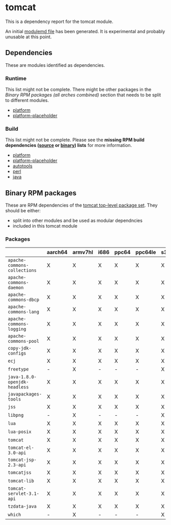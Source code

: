 # tomcat
This is a dependency report for the tomcat module.

An initial [modulemd file](tomcat.yaml) has been generated. It is experimental and probably unusable at this point.
## Dependencies
These are modules identified as dependencies.
### Runtime
This list might not be complete. There might be other packages in the *Binary RPM packages (all arches combined)* section that needs to be split to different modules.
* [platform](../platform)
* [platform-placeholder](../platform-placeholder)
### Build
This list might not be complete.
Please see the **missing RPM build dependencies ([source](all/buildtime-source-packages-short.txt) or [binary](all/buildtime-binary-packages-short.txt)) lists** for more information.
* [platform](../platform)
* [platform-placeholder](../platform-placeholder)
* [autotools](../autotools)
* [perl](../perl)
* [java](../java)
## Binary RPM packages
These are RPM dependencies of the [tomcat top-level package set](tomcat.csv). They should be either:
* split into other modules and be used as modular dependncies
* included in this tomcat module
### Packages
| |aarch64 |armv7hl |i686 |ppc64 |ppc64le |s390x |x86_64 |
|---|---|---|---|---|---|---|---|
| `apache-commons-collections` | X | X | X | X | X | X | X |
| `apache-commons-daemon` | X | X | X | X | X | X | X |
| `apache-commons-dbcp` | X | X | X | X | X | X | X |
| `apache-commons-lang` | X | X | X | X | X | X | X |
| `apache-commons-logging` | X | X | X | X | X | X | X |
| `apache-commons-pool` | X | X | X | X | X | X | X |
| `copy-jdk-configs` | X | X | X | X | X | X | X |
| `ecj` | X | X | X | X | X | X | X |
| `freetype` | - | X | - | - | - | X | - |
| `java-1.8.0-openjdk-headless` | X | X | X | X | X | X | X |
| `javapackages-tools` | X | X | X | X | X | X | X |
| `jss` | X | X | X | X | X | X | X |
| `libpng` | - | X | - | - | - | X | - |
| `lua` | X | X | X | X | X | X | X |
| `lua-posix` | X | X | X | X | X | X | X |
| `tomcat` | X | X | X | X | X | X | X |
| `tomcat-el-3.0-api` | X | X | X | X | X | X | X |
| `tomcat-jsp-2.3-api` | X | X | X | X | X | X | X |
| `tomcatjss` | X | X | X | X | X | X | X |
| `tomcat-lib` | X | X | X | X | X | X | X |
| `tomcat-servlet-3.1-api` | X | X | X | X | X | X | X |
| `tzdata-java` | X | X | X | X | X | X | X |
| `which` | - | X | - | - | - | X | - |
